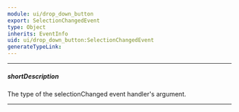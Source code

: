 ```yaml
---
module: ui/drop_down_button
export: SelectionChangedEvent
type: Object
inherits: EventInfo
uid: ui/drop_down_button:SelectionChangedEvent
generateTypeLink: 
---
```

---
##### shortDescription
The type of the selectionChanged event handler's argument.

---
<!-- Description goes here -->